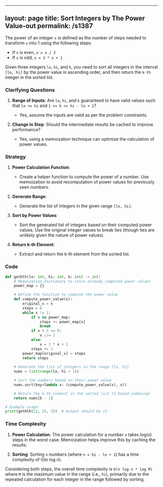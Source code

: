 
---
layout: page
title:  Sort Integers by The Power Value-out
permalink: /s1387
---

The power of an integer `x` is defined as the number of steps needed to transform `x` into 1 using the following steps:
- If `x` is even, `x = x / 2`
- If `x` is odd, `x = 3 * x + 1`

Given three integers `lo`, `hi`, and `k`, you need to sort all integers in the interval `[lo, hi]` by the power value in ascending order, and then return the `k-th` integer in the sorted list.

### Clarifying Questions

1. **Range of Inputs**: Are `lo`, `hi`, and `k` guaranteed to have valid values such that `lo <= hi` and `1 <= k <= hi - lo + 1`?
   - Yes, assume the inputs are valid as per the problem constraints.

2. **Change in Step**: Should the intermediate results be cached to improve performance?
   - Yes, using a memoization technique can optimize the calculation of power values.

### Strategy

1. **Power Calculation Function**:
   - Create a helper function to compute the power of a number. Use memoization to avoid recomputation of power values for previously seen numbers.

2. **Generate Range**:
   - Generate the list of integers in the given range `[lo, hi]`.

3. **Sort by Power Values**:
   - Sort the generated list of integers based on their computed power values. Use the original integer values to break ties (though ties are unlikely given the nature of power values).

4. **Return k-th Element**:
   - Extract and return the k-th element from the sorted list.

### Code

```python
def getKth(lo: int, hi: int, k: int) -> int:
    # Memoization dictionary to store already computed power values
    power_map = {}

    # Define the function to compute the power value
    def compute_power_value(x):
        original_x = x
        steps = 0
        while x != 1:
            if x in power_map:
                steps += power_map[x]
                break
            if x % 2 == 0:
                x //= 2
            else:
                x = 3 * x + 1
            steps += 1
        power_map[original_x] = steps
        return steps
    
    # Generate the list of integers in the range [lo, hi]
    nums = list(range(lo, hi + 1))

    # Sort the numbers based on their power value
    nums.sort(key=lambda x: (compute_power_value(x), x))

    # Return the k-th element in the sorted list (1-based indexing)
    return nums[k - 1]

# Example usage:
print(getKth(12, 15, 2))  # Output should be 13
```

### Time Complexity

1. **Power Calculation**: The power calculation for a number `x` takes log(x) steps in the worst case. Memoization helps improve this by caching the results.

2. **Sorting**: Sorting `n` numbers (where `n = hi - lo + 1`) has a time complexity of O(n log n).

Considering both steps, the overall time complexity is `O(n log n * log M)` where `M` is the maximum value in the range (i.e., `hi`), primarily due to the repeated calculation for each integer in the range followed by sorting.